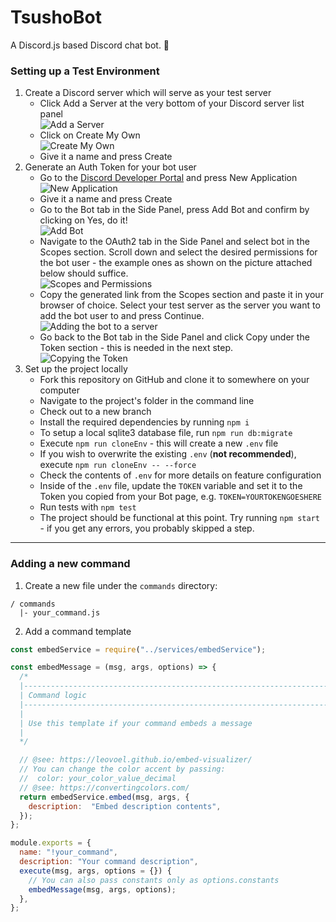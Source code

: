 # TsushoBot
A Discord.js based Discord chat bot. 🤖

### Setting up a Test Environment
1. Create a Discord server which will serve as your test server
    * Click Add a Server at the very bottom of your Discord server list panel  
    ![Add a Server](https://i.imgur.com/s9qjR44.png)
    * Click on Create My Own  
    ![Create My Own](https://i.imgur.com/jhpu1mr.png)
    * Give it a name and press Create
2. Generate an Auth Token for your bot user
    * Go to the [Discord Developer Portal](https://discord.com/developers/applications/) and press New Application  
    ![New Application](https://i.imgur.com/2154sWK.png)
    * Give it a name and press Create
    * Go to the Bot tab in the Side Panel, press Add Bot and confirm by clicking on Yes, do it!  
    ![Add Bot](https://i.imgur.com/zqc2Gd1.png)
    * Navigate to the OAuth2 tab in the Side Panel and select bot in the Scopes section. Scroll down and select the desired permissions for the bot user - the example ones as shown on the picture attached below should suffice.  
    ![Scopes and Permissions](https://i.imgur.com/vd6DCzt.png)
    * Copy the generated link from the Scopes section and paste it in your browser of choice. Select your test server as the server you want to add the bot user to and press Continue.  
    ![Adding the bot to a server](https://i.imgur.com/vj2hqu9.png)
    * Go back to the Bot tab in the Side Panel and click Copy under the Token section - this is needed in the next step.  
    ![Copying the Token](https://i.imgur.com/veMUjWk.png)
3. Set up the project locally
    * Fork this repository on GitHub and clone it to somewhere on your computer
    * Navigate to the project's folder in the command line
    * Check out to a new branch
    * Install the required dependencies by running ```npm i```
    * To setup a local sqlite3 database file, run ```npm run db:migrate```
    * Execute ```npm run cloneEnv``` - this will create a new ```.env``` file
    * If you wish to overwrite the existing ```.env``` (**not recommended**), execute ```npm run cloneEnv -- --force```
    * Check the contents of ```.env``` for more details on feature configuration
    * Inside of the ```.env``` file, update the ```TOKEN``` variable and set it to the Token you copied from your Bot page, e.g. ```TOKEN=YOURTOKENGOESHERE```
    * Run tests with ```npm test```
    * The project should be functional at this point. Try running ```npm start``` - if you get any errors, you probably skipped a step.

---

### Adding a new command

1. Create a new file under the `commands` directory:

```
/ commands
  |- your_command.js
```

2. Add a command template

```js
const embedService = require("../services/embedService");

const embedMessage = (msg, args, options) => {
  /*
  |--------------------------------------------------------------------------
  | Command logic
  |--------------------------------------------------------------------------
  | 
  | Use this template if your command embeds a message
  | 
  */

  // @see: https://leovoel.github.io/embed-visualizer/
  // You can change the color accent by passing:
  //  color: your_color_value_decimal
  // @see: https://convertingcolors.com/
  return embedService.embed(msg, args, {
    description:  "Embed description contents",
  });
};

module.exports = {
  name: "!your_command",
  description: "Your command description",
  execute(msg, args, options = {}) {
    // You can also pass constants only as options.constants
    embedMessage(msg, args, options);
  },
};

```